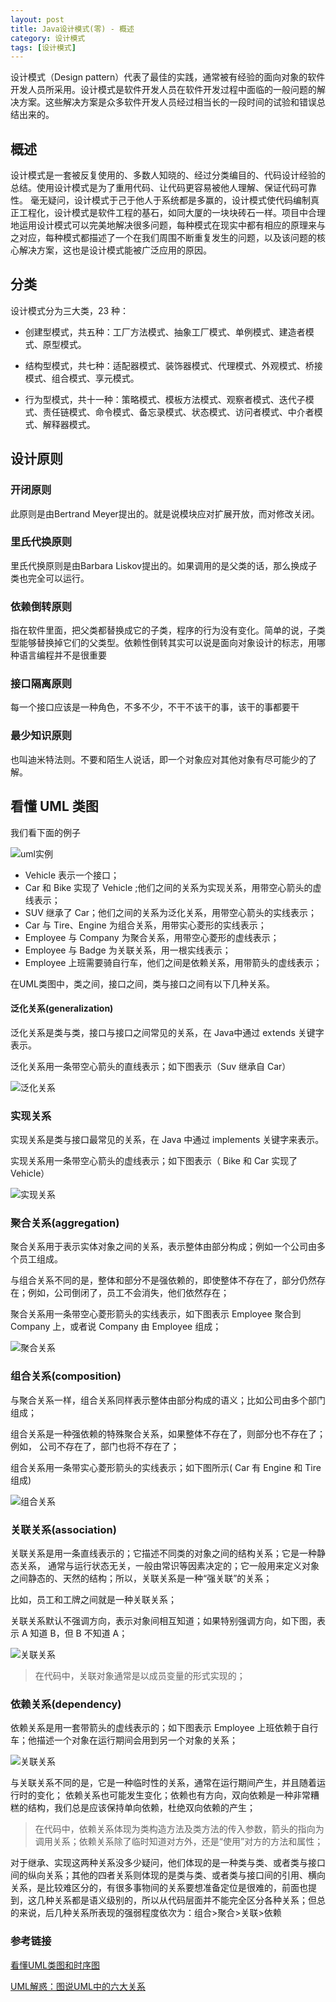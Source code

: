 ```yaml
---
layout: post
title: Java设计模式(零) - 概述
category: 设计模式
tags: [设计模式]
---
```


设计模式（Design pattern）代表了最佳的实践，通常被有经验的面向对象的软件开发人员所采用。设计模式是软件开发人员在软件开发过程中面临的一般问题的解决方案。这些解决方案是众多软件开发人员经过相当长的一段时间的试验和错误总结出来的。

## 概述

设计模式是一套被反复使用的、多数人知晓的、经过分类编目的、代码设计经验的总结。使用设计模式是为了重用代码、让代码更容易被他人理解、保证代码可靠性。 毫无疑问，设计模式于己于他人于系统都是多赢的，设计模式使代码编制真正工程化，设计模式是软件工程的基石，如同大厦的一块块砖石一样。项目中合理地运用设计模式可以完美地解决很多问题，每种模式在现实中都有相应的原理来与之对应，每种模式都描述了一个在我们周围不断重复发生的问题，以及该问题的核心解决方案，这也是设计模式能被广泛应用的原因。

## 分类

设计模式分为三大类，23 种：

- 创建型模式，共五种：工厂方法模式、抽象工厂模式、单例模式、建造者模式、原型模式。

- 结构型模式，共七种：适配器模式、装饰器模式、代理模式、外观模式、桥接模式、组合模式、享元模式。

- 行为型模式，共十一种：策略模式、模板方法模式、观察者模式、迭代子模式、责任链模式、命令模式、备忘录模式、状态模式、访问者模式、中介者模式、解释器模式。

## 设计原则

### 开闭原则

此原则是由Bertrand Meyer提出的。就是说模块应对扩展开放，而对修改关闭。

### 里氏代换原则

里氏代换原则是由Barbara Liskov提出的。如果调用的是父类的话，那么换成子类也完全可以运行。

### 依赖倒转原则

指在软件里面，把父类都替换成它的子类，程序的行为没有变化。简单的说，子类型能够替换掉它们的父类型。依赖性倒转其实可以说是面向对象设计的标志，用哪种语言编程并不是很重要

### 接口隔离原则

每一个接口应该是一种角色，不多不少，不干不该干的事，该干的事都要干

### 最少知识原则

也叫迪米特法则。不要和陌生人说话，即一个对象应对其他对象有尽可能少的了解。

## 看懂 UML 类图

我们看下面的例子

![uml实例](https://rgl-1252211075.cos.ap-beijing.myqcloud.com/uml/uml.png)
- Vehicle 表示一个接口；
- Car 和 Bike 实现了 Vehicle ;他们之间的关系为实现关系，用带空心箭头的虚线表示；
- SUV 继承了 Car；他们之间的关系为泛化关系，用带空心箭头的实线表示；
- Car 与 Tire、Engine 为组合关系，用带实心菱形的实线表示；
- Employee 与 Company 为聚合关系，用带空心菱形的虚线表示；
- Employee 与 Badge 为关联关系，用一根实线表示；
- Employee 上班需要骑自行车，他们之间是依赖关系，用带箭头的虚线表示；

在UML类图中，类之间，接口之间，类与接口之间有以下几种关系。

#### 泛化关系(generalization)

泛化关系是类与类，接口与接口之间常见的关系，在 Java中通过 extends 关键字表示。

泛化关系用一条带空心箭头的直线表示；如下图表示（Suv 继承自 Car）

![泛化关系](https://rgl-1252211075.cos.ap-beijing.myqcloud.com/uml/extends.png)

### 实现关系

实现关系是类与接口最常见的关系，在 Java 中通过 implements 关键字来表示。

实现关系用一条带空心箭头的虚线表示；如下图表示（ Bike 和 Car 实现了 Vehicle）

![实现关系](https://rgl-1252211075.cos.ap-beijing.myqcloud.com/uml/implements.png)

### 聚合关系(aggregation)

聚合关系用于表示实体对象之间的关系，表示整体由部分构成；例如一个公司由多个员工组成。

与组合关系不同的是，整体和部分不是强依赖的，即使整体不存在了，部分仍然存在；例如，公司倒闭了，员工不会消失，他们依然存在；

聚合关系用一条带空心菱形箭头的实线表示，如下图表示 Employee 聚合到 Company 上，或者说 Company 由 Employee 组成；

![聚合关系](https://rgl-1252211075.cos.ap-beijing.myqcloud.com/uml/aggregation.png)

### 组合关系(composition)

与聚合关系一样，组合关系同样表示整体由部分构成的语义；比如公司由多个部门组成；

组合关系是一种强依赖的特殊聚合关系，如果整体不存在了，则部分也不存在了；例如， 公司不存在了，部门也将不存在了；

组合关系用一条带实心菱形箭头的实线表示；如下图所示( Car 有 Engine 和 Tire 组成)

![组合关系](https://rgl-1252211075.cos.ap-beijing.myqcloud.com/uml/composition.png)

### 关联关系(association)

关联关系是用一条直线表示的；它描述不同类的对象之间的结构关系；它是一种静态关系， 通常与运行状态无关，一般由常识等因素决定的；它一般用来定义对象之间静态的、天然的结构；所以，关联关系是一种“强关联”的关系；

比如，员工和工牌之间就是一种关联关系；

关联关系默认不强调方向，表示对象间相互知道；如果特别强调方向，如下图，表示 A 知道 B，但 B 不知道 A；

![关联关系](https://rgl-1252211075.cos.ap-beijing.myqcloud.com/uml/association.png)

> 在代码中，关联对象通常是以成员变量的形式实现的；

### 依赖关系(dependency)

依赖关系是用一套带箭头的虚线表示的；如下图表示 Employee 上班依赖于自行车；他描述一个对象在运行期间会用到另一个对象的关系；

![关联关系](https://rgl-1252211075.cos.ap-beijing.myqcloud.com/uml/dependency.png)

与关联关系不同的是，它是一种临时性的关系，通常在运行期间产生，并且随着运行时的变化； 依赖关系也可能发生变化；依赖也有方向，双向依赖是一种非常糟糕的结构，我们总是应该保持单向依赖，杜绝双向依赖的产生；

> 在代码中，依赖关系体现为类构造方法及类方法的传入参数，箭头的指向为调用关系；依赖关系除了临时知道对方外，还是“使用”对方的方法和属性；

对于继承、实现这两种关系没多少疑问，他们体现的是一种类与类、或者类与接口间的纵向关系；其他的四者关系则体现的是类与类、或者类与接口间的引用、横向关系，是比较难区分的，有很多事物间的关系要想准备定位是很难的，前面也提到，这几种关系都是语义级别的，所以从代码层面并不能完全区分各种关系；但总的来说，后几种关系所表现的强弱程度依次为：组合>聚合>关联>依赖

### 参考链接

[看懂UML类图和时序图](http://design-patterns.readthedocs.io/zh_CN/latest/read_uml.html#uml)

[UML解惑：图说UML中的六大关系](http://www.uml.org.cn/oobject/201006114.asp)


